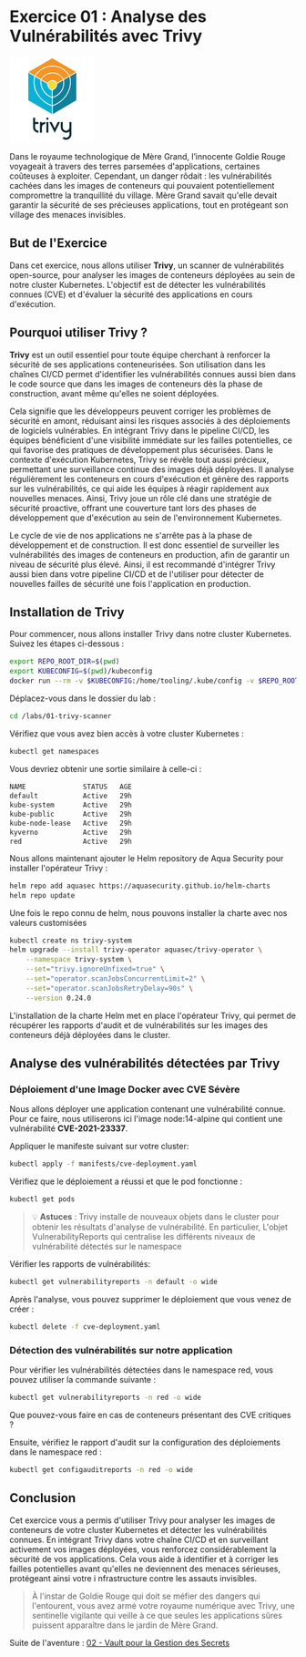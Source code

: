 # Exercice 01 : Analyse des Vulnérabilités avec Trivy

![Trivy Scanner](../../images/trivy_logo.png)

Dans le royaume technologique de Mère Grand, l’innocente Goldie Rouge voyageait à travers des terres parsemées 
d'applications, certaines coûteuses à exploiter. Cependant, un danger rôdait : les vulnérabilités cachées dans les 
images de conteneurs qui pouvaient potentiellement compromettre la tranquillité du village. Mère Grand savait qu'elle 
devait garantir la sécurité de ses précieuses applications, tout en protégeant son village des menaces invisibles.

## But de l'Exercice

Dans cet exercice, nous allons utiliser **Trivy**, un scanner de vulnérabilités open-source, pour analyser les images 
de conteneurs déployées au sein de notre cluster Kubernetes. L'objectif est de détecter les vulnérabilités connues (CVE)
et d'évaluer la sécurité des applications en cours d'exécution.

## Pourquoi utiliser Trivy ?

**Trivy** est un outil essentiel pour toute équipe cherchant à renforcer la sécurité de ses applications conteneurisées.
Son utilisation dans les chaînes CI/CD permet d'identifier les vulnérabilités connues aussi bien dans le code source que
dans les images de conteneurs dès la phase de construction, avant même qu'elles ne soient déployées. 

Cela signifie que les développeurs peuvent corriger les problèmes de sécurité en amont, réduisant ainsi les risques 
associés à des déploiements de logiciels vulnérables. En intégrant Trivy dans le pipeline CI/CD, les équipes bénéficient
d'une visibilité immédiate sur les failles potentielles, ce qui favorise des pratiques de développement plus sécurisées. 
Dans le contexte d'exécution Kubernetes, Trivy se révèle tout aussi précieux, permettant une surveillance continue des 
images déjà déployées. Il analyse régulièrement les conteneurs en cours d'exécution et génère des rapports sur les 
vulnérabilités, ce qui aide les équipes à réagir rapidement aux nouvelles menaces. Ainsi, Trivy joue un rôle clé dans 
une stratégie de sécurité proactive, offrant une couverture tant lors des phases de développement que d'exécution au 
sein de l'environnement Kubernetes.

Le cycle de vie de nos applications ne s'arrête pas à la phase de développement et de construction. Il est donc 
essentiel de surveiller les vulnérabilités des images de conteneurs en production, afin de garantir un niveau de 
sécurité plus élevé. Ainsi, il est recommandé d'intégrer Trivy aussi bien dans votre pipeline CI/CD et de l'utiliser 
pour détecter de nouvelles failles de sécurité une fois l'application en production.

## Installation de Trivy

Pour commencer, nous allons installer Trivy dans notre cluster Kubernetes. Suivez les étapes ci-dessous :

```bash
export REPO_ROOT_DIR=$(pwd)
export KUBECONFIG=$(pwd)/kubeconfig
docker run --rm -v $KUBECONFIG:/home/tooling/.kube/config -v $REPO_ROOT_DIR/labs:/labs -it ghcr.io/ddrugeon/little-red-riding-hood-tooling:latest
```

Déplacez-vous dans le dossier du lab :
```bash
cd /labs/01-trivy-scanner
```

Vérifiez que vous avez bien accès à votre cluster Kubernetes :
```bash
kubectl get namespaces
```

Vous devriez obtenir une sortie similaire à celle-ci :
```
NAME              STATUS   AGE
default           Active   29h
kube-system       Active   29h
kube-public       Active   29h
kube-node-lease   Active   29h
kyverno           Active   29h
red               Active   29h
```

Nous allons maintenant ajouter le Helm repository de Aqua Security pour installer l'opérateur Trivy :

```bash
helm repo add aquasec https://aquasecurity.github.io/helm-charts
helm repo update
```

Une fois le repo connu de helm, nous pouvons installer la charte avec nos valeurs customisées

```bash
kubectl create ns trivy-system
helm upgrade --install trivy-operator aquasec/trivy-operator \
    --namespace trivy-system \
    --set="trivy.ignoreUnfixed=true" \
    --set="operator.scanJobsConcurrentLimit=2" \
    --set="operator.scanJobsRetryDelay=90s" \
    --version 0.24.0
```

L'installation de la charte Helm met en place l'opérateur Trivy, qui permet de récupérer les rapports d'audit et de 
vulnérabilités sur les images des conteneurs déjà déployées dans le cluster.

## Analyse des vulnérabilités détectées par Trivy

### Déploiement d'une Image Docker avec CVE Sévère
Nous allons déployer une application contenant une vulnérabilité connue. Pour ce faire, nous utiliserons ici l'image 
node:14-alpine qui contient une vulnérabilité **CVE-2021-23337**.

Appliquer le manifeste suivant sur votre cluster:

```bash
kubectl apply -f manifests/cve-deployment.yaml
```

Vérifiez que le déploiement a réussi et que le pod fonctionne :

```bash
kubectl get pods
```

> 💡 **Astuces** : 
> Trivy installe de nouveaux objets dans le cluster pour obtenir les résultats d'analyse de vulnérabilité. 
> En particulier, L'objet VulnerabilityReports qui centralise les différents niveaux de vulnérabilité détectés
> sur le namespace
> 
Vérifier les rapports de vulnérabilités:
```bash
kubectl get vulnerabilityreports -n default -o wide
```

Après l'analyse, vous pouvez supprimer le déploiement que vous venez de créer :

```bash
kubectl delete -f cve-deployment.yaml
```

### Détection des vulnérabilités sur notre application
Pour vérifier les vulnérabilités détectées dans le namespace red, vous pouvez utiliser la commande suivante :

```bash
kubectl get vulnerabilityreports -n red -o wide
```

Que pouvez-vous faire en cas de conteneurs présentant des CVE critiques ?

Ensuite, vérifiez le rapport d'audit sur la configuration des déploiements dans le namespace red :

```bash
kubectl get configauditreports -n red -o wide
```

## Conclusion

Cet exercice vous a permis d'utiliser Trivy pour analyser les images de conteneurs de votre cluster Kubernetes et 
détecter les vulnérabilités connues. En intégrant Trivy dans votre chaîne CI/CD et en surveillant activement vos 
images déployées, vous renforcez considérablement la sécurité de vos applications. Cela vous aide à identifier et à 
corriger les failles potentielles avant qu'elles ne deviennent des menaces sérieuses, protégeant ainsi votre i
nfrastructure contre les assauts invisibles.

>À l'instar de Goldie Rouge qui doit se méfier des dangers qui l'entourent, vous avez armé votre royaume numérique 
>avec Trivy, une sentinelle vigilante qui veille à ce que seules les applications sûres puissent apparaître dans le 
>jardin de Mère Grand.

Suite de l'aventure : [02 - Vault pour la Gestion des Secrets](../02-vault/README.md)

